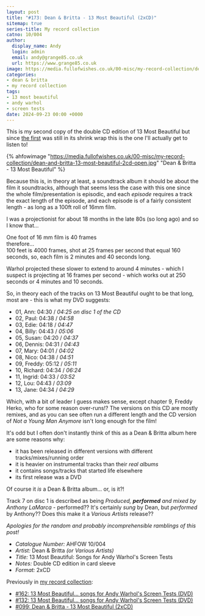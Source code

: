 ```yaml
---
layout: post
title: "#173: Dean & Britta - 13 Most Beautiful (2xCD)"
sitemap: true
series-title: My record collection
catno: 10/004
author:
  display_name: Andy
  login: admin
  email: andy@grange85.co.uk
  url: https://www.grange85.co.uk
image: https://media.fullofwishes.co.uk/00-misc/my-record-collection/dean-and-britta-13-most-beautiful-2cd-open.jpg
categories:
- dean & britta
- my record collection
tags:
- 13 most beautiful
- andy warhol
- screen tests
date: 2024-09-23 00:00 +0000
---
```

This is my second copy of the double CD edition of 13 Most Beautiful but since [the first](/2024/01/08/my-record-collection-099-dean-britta-13-most-beautiful-2xcd/) was still in its shrink wrap this is the one I'll actually get to listen to! 

{% ahfowimage "https://media.fullofwishes.co.uk/00-misc/my-record-collection/dean-and-britta-13-most-beautiful-2cd-open.jpg" "Dean & Britta - 13 Most Beautiful" %}

Because this is, in theory at least, a soundtrack album it should be about the film it soundtracks, although that seems less the case with this one since the whole film/presentation is episodic, and each _episode_ requires a track the exact length of the episode, and each episode is of a fairly consistent length - as long as a 100ft roll of 16mm film.

I was a projectionist for about 18 months in the late 80s (so long ago) and so I know that...

One foot of 16 mm film is 40 frames  
therefore...  
100 feet is 4000 frames, shot at 25 frames per second that equal 160 seconds, so, each film is 2 minutes and 40 seconds long.

Warhol projected these slower to extend to around 4 minutes - which I suspect is projecting at 16 frames per second - which works out at 250 seconds or 4 minutes and 10 seconds.

So, in theory each of the tracks on 13 Most Beautiful ought to be that long, most are - this is what my DVD suggests:

 - 01, Ann: 04:30 /  _04:25 on disc 1 of the CD_
 - 02, Paul: 04:38 /  _04:58_
 - 03, Edie: 04:18 /  _04:47_
 - 04, Billy: 04:43 /  _05:06_
 - 05, Susan: 04:20 /  _04:37_
 - 06, Dennis: 04:31 /  _04:43_
 - 07, Mary: 04:01 /  _04:02_
 - 08, Nico: 04:38 /  _04:51_
 - 09, Freddy: 05:12 /  _05:11_
 - 10, Richard: 04:34 /  _06:24_
 - 11, Ingrid: 04:33 /  _03:52_
 - 12, Lou: 04:43 /  _03:09_
 - 13, Jane: 04:34 /  _04:29_

Which, with a bit of leader I guess makes sense, except chapter 9, Freddy Herko, who for some reason over-runs!? The versions on this CD are mostly remixes, and as you can see often run a different length and the CD version of _Not a Young Man Anymore_ isn't long enough for the film!

It's odd but I often don't instantly think of this as a Dean & Britta album here are some reasons why:

 - it has been released in different versions with different tracks/mixes/running order
 - it is heavier on instrumental tracks than their _real albums_
 - it contains songs/tracks that started life elsewhere
 - its first release was a DVD

Of course it _is_ a Dean & Britta album... or, is it?!

Track 7 on disc 1 is described as being _Produced, **performed** and mixed by Anthony LaMarca_ - performed?? It's certainly _sung_ by Dean, but _performed_ by Anthony?? Does this make it a _Various Artists_ release??

_Apologies for the random and probably incomprehensible ramblings of this post!_

 - *Catalogue Number:* AHFOW 10/004
 - *Artist:* Dean & Britta _(or Various Artists)_
 - *Title:* 13 Most Beautiful: Songs for Andy Warhol's Screen Tests
 - *Notes:* Double CD edition in card sleeve
 - *Format:* 2xCD

Previously in [my record collection](/category/my-record-collection):
 - [#162: 13 Most Beautiful... songs for Andy Warhol's Screen Tests (DVD)](/2024/08/15/my-record-collection-162-13-most-beautiful-songs-for-andy-warhol-s-screen-tests-dvd/)
 - [#132: 13 Most Beautiful... songs for Andy Warhol's Screen Tests (DVD)](/2024/05/02/my-record-collection-132-13-most-beautiful-dvd/)
 - [#099: Dean & Britta - 13 Most Beautiful (2xCD)](/2024/01/08/my-record-collection-099-dean-britta-13-most-beautiful-2xcd/)


